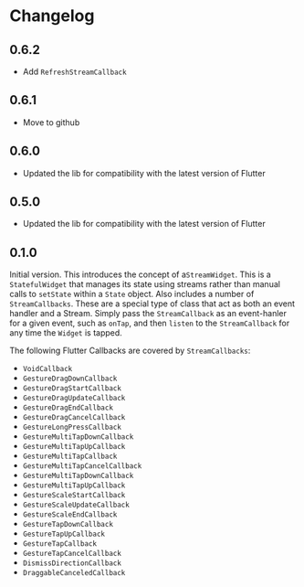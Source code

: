 # Changelog

## 0.6.2

  * Add `RefreshStreamCallback`

## 0.6.1

  * Move to github

## 0.6.0

  * Updated the lib for compatibility with the latest version of Flutter 

## 0.5.0

  * Updated the lib for compatibility with the latest version of Flutter 

## 0.1.0

Initial version. This introduces the concept of a`StreamWidget`. This is a `StatefulWidget` that manages its state using streams rather than manual calls to `setState` within a `State` object. Also includes a number of `StreamCallbacks`. These are a special type of class that act as both an event handler and a Stream. Simply pass the `StreamCallback` as an event-hanler for a given event, such as `onTap`, and then `listen` to the `StreamCallback` for any time the `Widget` is tapped.

The following Flutter Callbacks are covered by `StreamCallbacks`:

  - `VoidCallback`
  - `GestureDragDownCallback`
  - `GestureDragStartCallback`
  - `GestureDragUpdateCallback`
  - `GestureDragEndCallback`
  - `GestureDragCancelCallback`
  - `GestureLongPressCallback`
  - `GestureMultiTapDownCallback`
  - `GestureMultiTapUpCallback`
  - `GestureMultiTapCallback`
  - `GestureMultiTapCancelCallback`
  - `GestureMultiTapDownCallback`
  - `GestureMultiTapUpCallback`
  - `GestureScaleStartCallback`
  - `GestureScaleUpdateCallback`
  - `GestureScaleEndCallback`
  - `GestureTapDownCallback`
  - `GestureTapUpCallback`
  - `GestureTapCallback`
  - `GestureTapCancelCallback`
  - `DismissDirectionCallback`
  - `DraggableCanceledCallback`
